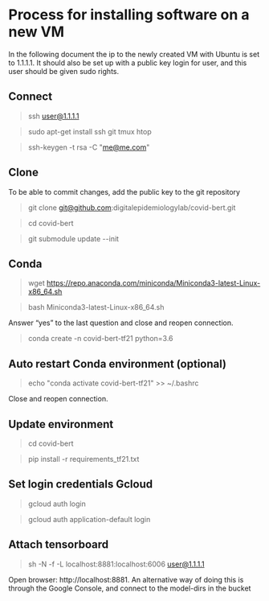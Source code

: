 # Process for installing software on a new VM
In the following document the ip to the newly created VM with Ubuntu is set to 1.1.1.1. It should also be set up with a public key login for user, and this user should be given sudo rights.


## Connect
> ssh user@1.1.1.1

> sudo apt-get install ssh git tmux htop

> ssh-keygen -t rsa -C "me@me.com"



## Clone
To be able to commit changes, add the public key to the git repository

> git clone git@github.com:digitalepidemiologylab/covid-bert.git

> cd covid-bert

> git submodule update --init

## Conda
> wget https://repo.anaconda.com/miniconda/Miniconda3-latest-Linux-x86_64.sh

> bash Miniconda3-latest-Linux-x86_64.sh

Answer “yes” to the last question and close and reopen connection.

> conda create -n covid-bert-tf21 python=3.6

## Auto restart Conda environment (optional)
> echo "conda activate covid-bert-tf21" >> ~/.bashrc

Close and reopen connection.

## Update environment
> cd covid-bert

> pip install -r requirements_tf21.txt

## Set login credentials Gcloud
> gcloud auth login

> gcloud auth application-default login 

## Attach tensorboard
> sh -N -f -L localhost:8881:localhost:6006 user@1.1.1.1

Open browser: http://localhost:8881. An alternative way of doing this is through the Google Console, and connect to the model-dirs in the bucket

